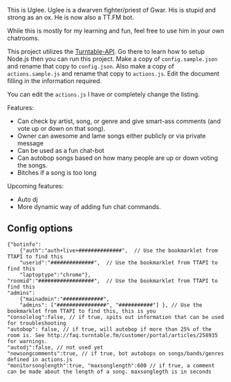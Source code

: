 This is Uglee. Uglee is a dwarven fighter/priest of Gwar. His is stupid and strong as an ox. 
He is now also a TT.FM bot. 

While this is mostly for my learning and fun, feel free to use him in your own chatrooms. 

This project utilizes the [Turntable-API](https://github.com/alaingilbert/Turntable-API). 
Go there to learn how to setup Node.js then you can run this project. Make a copy of `config.sample.json` 
and rename that copy to `config.json`. Also make a copy of `actions.sample.js` and rename that copy to 
`actions.js`. Edit the document filling in the information required.

You can edit the `actions.js` I have or completely change the listing.

Features:

* Can check by artist, song, or genre and give smart-ass comments (and vote up or down on that song).
* Owner can awesome and lame songs either publicly or via private message
* Can be used as a fun chat-bot
* Can autobop songs based on how many people are up or down voting the songs.
* Bitches if a song is too long

Upcoming features:

* Auto dj
* More dynamic way of adding fun chat commands.

## Config options

    {"botinfo":
        {"auth":"auth+live+##############",  // Use the bookmarklet from TTAPI to find this
	    "userid":"##############",  // Use the bookmarklet from TTAPI to find this
	    "laptoptype":"chrome"},
    "roomid":"##################",  // Use the bookmarklet from TTAPI to find this
    "admins":
	    {"mainadmin":"#############",
	    "admins": ["################", "###########"] }, // Use the bookmarklet from TTAPI to find this, this is you
    "consolelog":false, // if true, spits out information that can be used for troubleshooting
    "autobop": false, // if true, will autobop if more than 25% of the room is. See http://faq.turntable.fm/customer/portal/articles/258935 for warnings.
    "autodj":false, // not used yet
    "newsongcomments":true, // if true, bot autobops on songs/bands/genres defined in actions.js
    "monitorsonglength":true, "maxsonglength":600 // if true, a comment can be made about the length of a song. maxsonglegth is in seconds